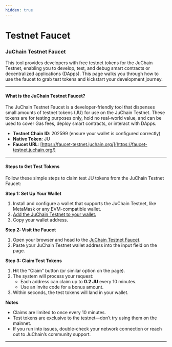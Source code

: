 ```yaml
---
hidden: true
---
```


# Testnet Faucet

### JuChain Testnet Faucet

This tool provides developers with free testnet tokens for the JuChain Testnet, enabling you to develop, test, and debug smart contracts or decentralized applications (DApps). This page walks you through how to use the faucet to grab test tokens and kickstart your development journey.

***

#### What is the JuChain Testnet Faucet?

The JuChain Testnet Faucet is a developer-friendly tool that dispenses small amounts of testnet tokens (JU) for use on the JuChain Testnet. These tokens are for testing purposes only, hold no real-world value, and can be used to cover Gas fees, deploy smart contracts, or interact with DApps.

* **Testnet Chain ID**: 202599 (ensure your wallet is configured correctly)
* **Native Token**: JU
* **Faucet URL**: [https://faucet-testnet.juchain.org/](https://faucet-testnet.juchain.org/)

***

#### Steps to Get Test Tokens

Follow these simple steps to claim test JU tokens from the JuChain Testnet Faucet:

**Step 1: Set Up Your Wallet**

1. Install and configure a wallet that supports the JuChain Testnet, like MetaMask or any EVM-compatible wallet.
2. [Add the JuChain Testnet to your wallet.](../start-using-juchain.md)
3. Copy your wallet address.

**Step 2: Visit the Faucet**

1. Open your browser and head to the [JuChain Testnet Faucet](https://faucet-testnet.juchain.org/).
2. Paste your JuChain Testnet wallet address into the input field on the page.

**Step 3: Claim Test Tokens**

1. Hit the “Claim” button (or similar option on the page).
2. The system will process your request:
   * Each address can claim up to **0.2 JU** every 10 minutes.
   * Use an invite code for a bonus amount.
3. Within seconds, the test tokens will land in your wallet.

**Notes**

* Claims are limited to once every 10 minutes.
* Test tokens are exclusive to the testnet—don’t try using them on the mainnet.
* If you run into issues, double-check your network connection or reach out to JuChain’s community support.

***
